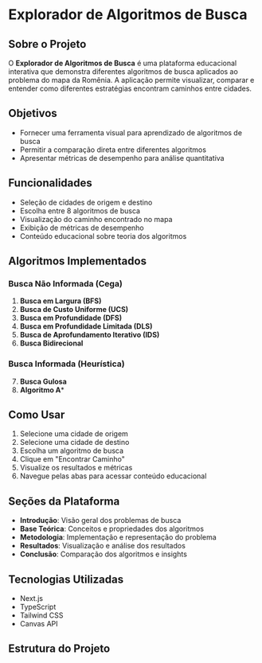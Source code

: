 # Explorador de Algoritmos de Busca

## Sobre o Projeto

O **Explorador de Algoritmos de Busca** é uma plataforma educacional interativa que demonstra diferentes algoritmos de busca aplicados ao problema do mapa da Romênia. A aplicação permite visualizar, comparar e entender como diferentes estratégias encontram caminhos entre cidades.

## Objetivos

- Fornecer uma ferramenta visual para aprendizado de algoritmos de busca
- Permitir a comparação direta entre diferentes algoritmos
- Apresentar métricas de desempenho para análise quantitativa

## Funcionalidades

- Seleção de cidades de origem e destino
- Escolha entre 8 algoritmos de busca
- Visualização do caminho encontrado no mapa
- Exibição de métricas de desempenho
- Conteúdo educacional sobre teoria dos algoritmos

## Algoritmos Implementados

### Busca Não Informada (Cega)
1. **Busca em Largura (BFS)**
2. **Busca de Custo Uniforme (UCS)**
3. **Busca em Profundidade (DFS)**
4. **Busca em Profundidade Limitada (DLS)**
5. **Busca de Aprofundamento Iterativo (IDS)**
6. **Busca Bidirecional**

### Busca Informada (Heurística)
7. **Busca Gulosa**
8. **Algoritmo A***

## Como Usar

1. Selecione uma cidade de origem
2. Selecione uma cidade de destino
3. Escolha um algoritmo de busca
4. Clique em "Encontrar Caminho"
5. Visualize os resultados e métricas
6. Navegue pelas abas para acessar conteúdo educacional

## Seções da Plataforma

- **Introdução**: Visão geral dos problemas de busca
- **Base Teórica**: Conceitos e propriedades dos algoritmos
- **Metodologia**: Implementação e representação do problema
- **Resultados**: Visualização e análise dos resultados
- **Conclusão**: Comparação dos algoritmos e insights

## Tecnologias Utilizadas

- Next.js
- TypeScript
- Tailwind CSS
- Canvas API

## Estrutura do Projeto

